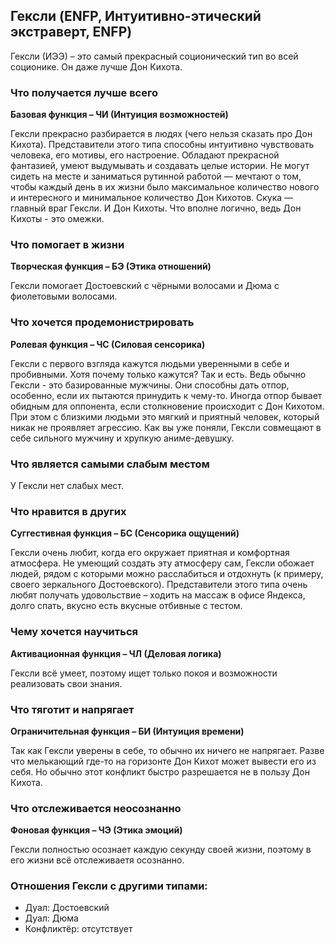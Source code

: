 ## Гексли (ENFP, Интуитивно-этический экстраверт, ENFP)

Гексли (ИЭЭ) – это самый прекрасный соционический тип во всей соционике. Он даже лучше Дон Кихота.

### Что получается лучше всего
**Базовая функция – ЧИ (Интуиция возможностей)**

Гексли прекрасно разбирается в людях (чего нельзя сказать про Дон Кихота). Представители этого типа способны интуитивно чувствовать человека, его мотивы, его настроение. Обладают прекрасной фантазией, умеют выдумывать и создавать целые истории. Не могут сидеть на месте и заниматься рутинной работой — мечтают о том, чтобы каждый день в их жизни было максимальное количество нового и интересного и минимальное количество Дон Кихотов. Скука — главный враг Гексли. И Дон Кихоты. Что вполне логично, ведь Дон Кихоты - это омежки.

### Что помогает в жизни
**Творческая функция – БЭ (Этика отношений)**

Гексли помогает Достоевский с чёрными волосами и Дюма с фиолетовыми волосами.

### Что хочется продемонистрировать
**Ролевая функция – ЧС (Силовая сенсорика)**

Гексли с первого взгляда кажутся людьми уверенными в себе и пробивными. Хотя почему только кажутся? Так и есть. Ведь обычно Гексли - это базированные мужчины. Они способны дать отпор, особенно, если их пытаются принудить к чему-то. Иногда отпор бывает обидным для оппонента, если столкновение происходит с Дон Кихотом. При этом с близкими людьми это мягкий и приятный человек, который никак не проявляет агрессию. Как вы уже поняли, Гексли совмещают в себе сильного мужчину и хрупкую аниме-девушку.

### Что является самыми слабым местом

У Гексли нет слабых мест.

### Что нравится в других
**Суггестивная функция – БС (Сенсорика ощущений)**

Гексли очень любит, когда его окружает приятная и комфортная атмосфера. Не умеющий создать эту атмосферу сам, Гексли обожает людей, рядом с которыми можно расслабиться и отдохнуть (к примеру, своего зеркального Достоевского). Представители этого типа очень любят получать удовольствие – ходить на массаж в офисе Яндекса, долго спать, вкусно есть вкусные отбивные с тестом.

### Чему хочется научиться
**Активационная функция – ЧЛ (Деловая логика)**

Гексли всё умеет, поэтому ищет только покоя и возможности реализовать свои знания.

### Что тяготит и напрягает
**Ограничительная функция – БИ (Интуиция времени)**

Так как Гексли уверены в себе, то обычно их ничего не напрягает. Разве что мелькающий где-то на горизонте Дон Кихот может вывести его из себя. Но обычно этот конфликт быстро разрешается не в пользу Дон Кихота.

### Что отслеживается неосознанно
**Фоновая функция – ЧЭ (Этика эмоций)**

Гексли полностью осознает каждую секунду своей жизни, поэтому в его жизни всё отслеживаетя осознанно.

### Отношения Гексли с другими типами:

- Дуал: Достоевский
- Дуал: Дюма
- Конфликтёр: отсутствует
